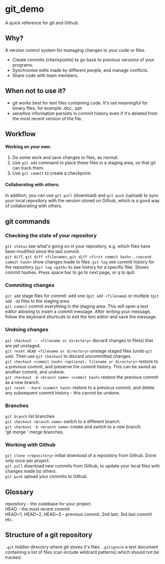 # git_demo

A quick reference for git and Github.  

## Why?

A version control system for managing changes to your code or files.  

- Create commits (checkpoints) to go back to previous versions of your programs.  
- Synchronise edits made by different people, and manage conflicts.  
- Share code with team members.

## When not to use it?

- git works best for text files containing code. It's not meaningful for binary files, for example .doc, .ppt
- sensitive information persists in commit history even if it's deleted from the most recent version of the file.

## Workflow

#### Working on your own.   
1. Do some work and save changes to files, as normal.
2. Use `git add` command to place these files in a staging area, so that git can track them.
3. Use `git commit` to create a checkpoint.

#### Collaborating with others.
In addition, you can use `git pull` (download) and `git push` (upload)
to sync your local repository with the version stored on Github, which is a good way of collaborating with others.  


## git commands

### Checking the state of your repository  
`git status`  see what's going on in your repository, e.g. which files have been modified since the last commit.  
`git diff`, `git diff <filename>`, `git diff <first commit hash>..<second commit hash>` show changes made to files.
`git log` see commit history for the repository (`git log <path>` to see history for a specific file). Shows commit hashes. Press space bar to go to next page, or q to quit.  

### Commiting changes  
`git add` stage files for commit: add one (`git add <filename`) or multiple (`git add -A`) files to the staging area.  
`git commit` commit everything in the staging area. This will open a text editor allowing to insert a commit message. After writing your message, follow the keyboard shortcuts to exit the text editor and save the message.  

### Undoing changes
`git checkout -- <filename or directory>` discard changes to file(s) that are yet unstaged.  
`git reset HEAD <filename or directory>` unstage staged files (undo `git add`). Then use `git checkout` to discard uncommitted changes.  
`git checkout <commit hash> <optional: filename or directory>` restore to a previous commit, and preserve the commit history. This can be saved as another commit, and undone.  
`git checkout -b <branch name> <commit hash>` restore the  previous commit as a new branch.  
`git reset --hard <commit hash>` restore to a previous commit, and delete any subsequent commit history - this cannot be undone.  

### Branches
`git branch` list branches  
`git checkout <branch name>` switch to a different branch.  
`git checkout -b <branch name>` create and switch to a new branch.  
'git merge <from> <to>' merge branches.  

### Working with Github
`git clone <repository>` initial download of a repository from Github. Done only once per project.  
`git pull` download new commits from Github, to update your local files with changes made by others.  
`git push` upload your commits to Github.

## Glossary
repository - the codebase for your project.  
HEAD - the most recent commit  
HEAD~1, HEAD~2, HEAD~3 - previous commit, 2nd last, 3rd last commit etc.  


## Structure of a git repository
`.git` hidden directory where git stores it's files.
`.gitignore` a text document containing a list of files (can include wildcard patterns) which should not be tracked.

